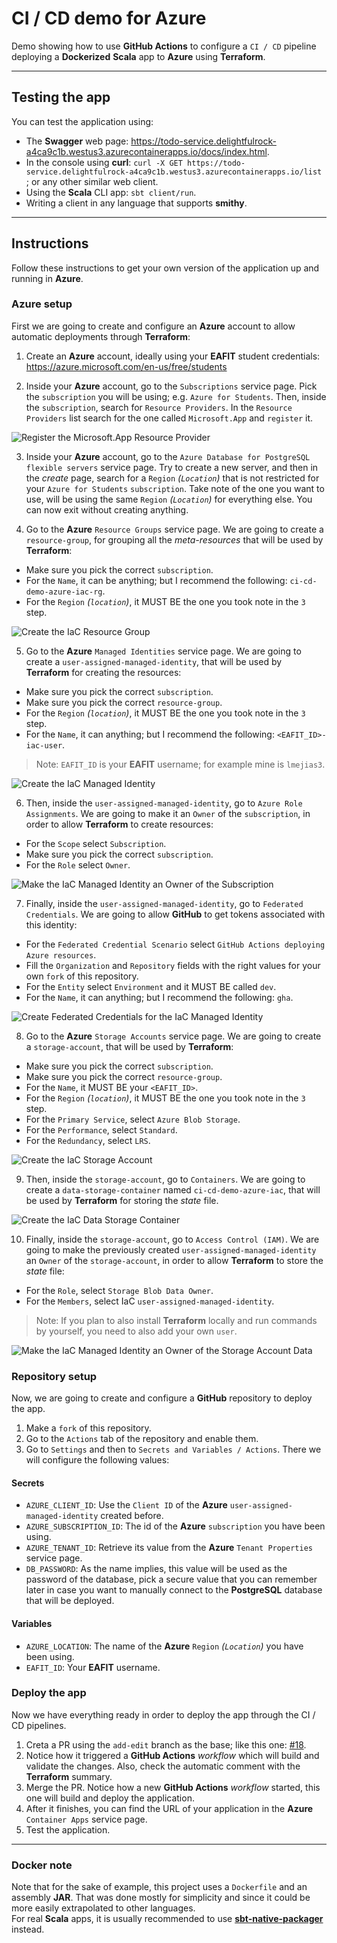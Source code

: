 # CI / CD demo for Azure

Demo showing how to use **GitHub Actions** to configure a `CI / CD` pipeline deploying a **Dockerized** **Scala** app to **Azure** using **Terraform**.

-----

## Testing the app

You can test the application using:
* The **Swagger** web page: https://todo-service.delightfulrock-a4ca9c1b.westus3.azurecontainerapps.io/docs/index.html.
* In the console using **curl**: `curl -X GET https://todo-service.delightfulrock-a4ca9c1b.westus3.azurecontainerapps.io/list` ; or any other similar web client.
* Using the **Scala** CLI app: `sbt client/run`.
* Writing a client in any language that supports **smithy**.

-----

## Instructions

Follow these instructions to get your own version of the application up and running in **Azure**.

### Azure setup

First we are going to create and configure an **Azure** account to allow automatic deployments through **Terraform**:

1. Create an **Azure** account, ideally using your **EAFIT** student credentials: https://azure.microsoft.com/en-us/free/students

2. Inside your **Azure** account, go to the `Subscriptions` service page. Pick the `subscription` you will be using; e.g. `Azure for Students`. Then, inside the `subscription`, search for `Resource Providers`. In the `Resource Providers` list search for the one called `Microsoft.App` and `register` it.

  ![Register the Microsoft.App Resource Provider](./images/register-microsoft-app-resource-provider.png "Register the Microsoft.App Resource Provider")

3. Inside your **Azure** account, go to the `Azure Database for PostgreSQL flexible servers` service page. Try to create a new server, and then in the _create_ page, search for a `Region` _(`Location`)_ that is not restricted for your `Azure for Students` `subscription`. Take note of the one you want to use, will be using the same `Region` _(`Location`)_ for everything else. You can now exit without creating anything.

4. Go to the **Azure** `Resource Groups` service page. We are going to create a `resource-group`, for grouping all the _meta-resources_ that will be used by **Terraform**:
  * Make sure you pick the correct `subscription`.
  * For the `Name`, it can be anything; but I recommend the following: `ci-cd-demo-azure-iac-rg`.
  * For the `Region` _(`location`)_, it MUST BE the one you took note in the `3` step.

  ![Create the IaC Resource Group](./images/create-resource-group.png "Create the IaC Resource Group")

5. Go to the **Azure** `Managed Identities` service page. We are going to create a `user-assigned-managed-identity`, that will be used by **Terraform** for creating the resources:
  * Make sure you pick the correct `subscription`.
  * Make sure you pick the correct `resource-group`.
  * For the `Region` _(`location`)_, it MUST BE the one you took note in the `3` step.
  * For the `Name`, it can anything; but I recommend the following: `<EAFIT_ID>-iac-user`.
  > Note: `EAFIT_ID` is your **EAFIT** username; for example mine is `lmejias3`.

  ![Create the IaC Managed Identity](./images/create-user-assigned-managed-identity.png "Create the IaC Managed Identity")

6. Then, inside the `user-assigned-managed-identity`, go to `Azure Role Assignments`. We are going to make it an `Owner` of the `subscription`, in order to allow **Terraform** to create resources:
  * For the `Scope` select `Subscription`.
  * Make sure you pick the correct `subscription`.
  * For the `Role` select `Owner`.

  ![Make the IaC Managed Identity an Owner of the Subscription](./images/make-user-assigned-managed-identity-subscription-owner.png "Make the IaC Managed Identity an Owner of the Subscription")

7. Finally, inside the `user-assigned-managed-identity`, go to `Federated Credentials`. We are going to allow **GitHub** to get tokens associated with this identity:
  * For the `Federated Credential Scenario` select `GitHub Actions deploying Azure resources`.
  * Fill the `Organization` and `Repository` fields with the right values for your own `fork` of this repository.
  * For the `Entity` select `Environment` and it MUST BE called `dev`.
  * For the `Name`, it can anything; but I recommend the following: `gha`.

  ![Create Federated Credentials for the IaC Managed Identity](./images/create-user-assigned-managed-identity-federated-credentials.png "Create Federated Credentials for the IaC Managed Identity")

8. Go to the **Azure** `Storage Accounts` service page. We are going to create a `storage-account`, that will be used by **Terraform**:
  * Make sure you pick the correct `subscription`.
  * Make sure you pick the correct `resource-group`.
  * For the `Name`, it MUST BE your `<EAFIT_ID>`.
  * For the `Region` _(`location`)_, it MUST BE the one you took note in the `3` step.
  * For the `Primary Service`, select `Azure Blob Storage`.
  * For the `Performance`, select `Standard`.
  * For the `Redundancy`, select `LRS`.

  ![Create the IaC Storage Account](./images/create-storage-account.png "Create the IaC Storage Account")

9. Then, inside the `storage-account`, go to `Containers`. We are going to create a `data-storage-container` named `ci-cd-demo-azure-iac`, that will be used by **Terraform** for storing the _state_ file.

  ![Create the IaC Data Storage Container](./images/create-data-storage-container.png "Create the IaC Data Storage Container")

10. Finally, inside the `storage-account`, go to `Access Control (IAM)`. We are going to make the previously created `user-assigned-managed-identity` an `Owner` of the `storage-account`, in order to allow **Terraform** to store the _state_ file:
  * For the `Role`, select `Storage Blob Data Owner`.
  * For the `Members`, select IaC `user-assigned-managed-identity`.
  > Note: If you plan to also install **Terraform** locally and run commands by yourself, you need to also add your own `user`.

  ![Make the IaC Managed Identity an Owner of the Storage Account Data](./images/make-user-assigned-managed-identity-storage-account-data-owner.png "Make the IaC Managed Identity an Owner of the Storage Account Data")

### Repository setup

Now, we are going to create and configure a **GitHub** repository to deploy the app.

1. Make a `fork` of this repository.
2. Go to the `Actions` tab of the repository and enable them.
3. Go to `Settings` and then to `Secrets and Variables / Actions`. There we will configure the following values:

#### Secrets

* `AZURE_CLIENT_ID`: Use the `Client ID` of the **Azure** `user-assigned-managed-identity` created before.
* `AZURE_SUBSCRIPTION_ID`: The id of the **Azure** `subscription` you have been using.
* `AZURE_TENANT_ID`: Retrieve its value from the **Azure** `Tenant Properties` service page.
* `DB_PASSWORD`: As the name implies, this value will be used as the password of the database, pick a secure value that you can remember later in case you want to manually connect to the **PostgreSQL** database that will be deployed.

#### Variables

* `AZURE_LOCATION`: The name of the **Azure** `Region` _(`Location`)_ you have been using.
* `EAFIT_ID`: Your **EAFIT** username.

### Deploy the app

Now we have everything ready in order to deploy the app through the CI / CD pipelines.

1. Creta a PR using the `add-edit` branch as the base; like this one: [#18](https://github.com/BalmungSan/ci-cd-demo-azure/pull/18).
2. Notice how it triggered a **GitHub Actions** _workflow_ which will build and validate the changes. Also, check the automatic comment with the **Terraform** summary.
3. Merge the PR. Notice how a new **GitHub Actions** _workflow_ started, this one will build and deploy the application.
4. After it finishes, you can find the URL of your application in the **Azure** `Container Apps` service page.
5. Test the application.

-----

### Docker note

Note that for the sake of example, this project uses a `Dockerfile` and an assembly **JAR**.
That was done mostly for simplicity and since it could be more easily extrapolated to other languages.<br>
For real **Scala** apps, it is usually recommended to use [**sbt-native-packager**](https://github.com/sbt/sbt-native-packager) instead.
